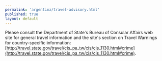 ```yaml
--- 
permalink: 'argentina/travel-advisory.html' 
published: true 
layout: default
---
```

Please consult the Department of State's Bureau of Consular Affairs web site for general travel information and the site's section on Travel Warnings for country-specific information: [http://travel.state.gov/travel/cis_pa_tw/cis/cis_1130.html#crime](http://travel.state.gov/travel/cis_pa_tw/cis/cis_1130.html#crime).
